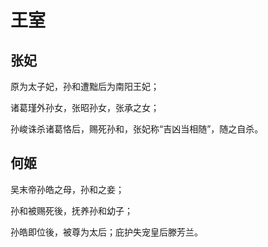 # 王室

## 张妃

原为太子妃，孙和遭黜后为南阳王妃；

诸葛瑾外孙女，张昭孙女，张承之女；

孙峻诛杀诸葛恪后，赐死孙和，张妃称“吉凶当相随”，随之自杀。

## 何姬

吴末帝孙皓之母，孙和之妾；

孙和被赐死後，抚养孙和幼子；

孙皓即位後，被尊为太后；庇护失宠皇后滕芳兰。

